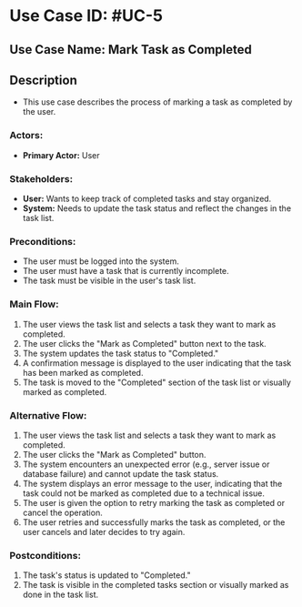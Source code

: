 # Use Case ID: #UC-5

## Use Case Name: Mark Task as Completed

## Description
- This use case describes the process of marking a task as completed by the user.

### Actors:
- **Primary Actor:** User

### Stakeholders:
- **User:** Wants to keep track of completed tasks and stay organized.
- **System:** Needs to update the task status and reflect the changes in the task list.

### Preconditions:
- The user must be logged into the system.
- The user must have a task that is currently incomplete.
- The task must be visible in the user's task list.

### Main Flow:
1. The user views the task list and selects a task they want to mark as completed.
2. The user clicks the "Mark as Completed" button next to the task.
3. The system updates the task status to "Completed."
4. A confirmation message is displayed to the user indicating that the task has been marked as completed.
5. The task is moved to the "Completed" section of the task list or visually marked as completed.

### Alternative Flow:
1. The user views the task list and selects a task they want to mark as completed.
2. The user clicks the "Mark as Completed" button.
3. The system encounters an unexpected error (e.g., server issue or database failure) and cannot update the task status.
4. The system displays an error message to the user, indicating that the task could not be marked as completed due to a technical issue.
5. The user is given the option to retry marking the task as completed or cancel the operation.
6. The user retries and successfully marks the task as completed, or the user cancels and later decides to try again.

### Postconditions:
1. The task's status is updated to "Completed."
2. The task is visible in the completed tasks section or visually marked as done in the task list.
